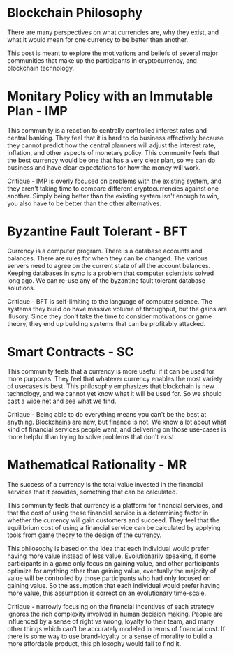 Blockchain Philosophy
=========

There are many perspectives on what currencies are, why they exist, and what it would mean for one currency to be better than another.

This post is meant to explore the motivations and beliefs of several major communities that make up the participants in cryptocurrency, and blockchain technology. 


Monitary Policy with an Immutable Plan - IMP
========

This community is a reaction to centrally controlled interest rates and central banking.
They feel that it is hard to do business effectively because they cannot predict how the central planners will adjust the interest rate, inflation, and other aspects of monetary policy.
This community feels that the best currency would be one that has a very clear plan, so we can do business and have clear expectations for how the money will work.

Critique - IMP is overly focused on problems with the existing system, and they aren't taking time to compare different cryptocurrencies against one another. Simply being better than the existing system isn't enough to win, you also have to be better than the other alternatives.


Byzantine Fault Tolerant - BFT
=========

Currency is a computer program. There is a database accounts and balances. There are rules for when they can be changed.
The various servers need to agree on the current state of all the account balances.
Keeping databases in sync is a problem that computer scientists solved long ago.
We can re-use any of the byzantine fault tolerant database solutions.

Critique - BFT is self-limiting to the language of computer science. The systems they build do have massive volume of throughput, but the gains are illusory. Since they don't take the time to consider motivations or game theory, they end up building systems that can be profitably attacked.


Smart Contracts - SC
===========

This community feels that a currency is more useful if it can be used for more purposes.
They feel that whatever currency enables the most variety of usecases is best.
This philosophy emphasizes that blockchain is new technology, and we cannot yet know what it will be used for. So we should cast a wide net and see what we find.

Critique - Being able to do everything means you can't be the best at anything. Blockchains are new, but finance is not. We know a lot about what kind of financial services people want, and delivering on those use-cases is more helpful than trying to solve problems that don't exist.


Mathematical Rationality - MR
==========

The success of a currency is the total value invested in the financial services that it provides, something that can be calculated.

This community feels that currency is a platform for financial services, and that the cost of using these financial service is a determining factor in whether the currency will gain customers and succeed.
They feel that the equilibrium cost of using a financial service can be calculated by applying tools from game theory to the design of the currency.

This philosophy is based on the idea that each individual would prefer having more value instead of less value.
Evolutionarily speaking, if some participants in a game only focus on gaining value, and other participants optimize for anything other than gaining value, eventually the majority of value will be controlled by those participants who had only focused on gaining value.
So the assumption that each individual would prefer having more value, this assumption is correct on an evolutionary time-scale.

Critique - narrowly focusing on the financial incentives of each strategy ignores the rich complexity involved in human decision making. People are influenced by a sense of right vs wrong, loyalty to their team, and many other things which can't be accurately modeled in terms of financial cost.
If there is some way to use brand-loyalty or a sense of morality to build a more affordable product, this philosophy would fail to find it.

